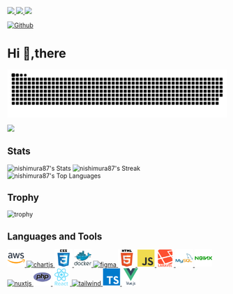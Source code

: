 <p align="left">
  <a href="https://github.com/nishimura87">
    <img height="20" src="https://komarev.com/ghpvc/?username=nishimura87" />
  </a>
  <a href="https://github.com/nishimura87">
    <img height="20" src="https://img.shields.io/github/followers/nishimura87?label=follow&logo=github&style=flat" />
  </a>
  <a href="http://qiita.com/nishimura87">
    <img height="20" src="https://qiita-badge.apiapi.app/s/nishimura87/posts.svg" />
  </a>
<!--   <a href="http://qiita.com/nishimura87">
    <img height="20" src="https://qiita-badge.apiapi.app/s/nishimura87/contributions.svg" />
  </a>
  <a href="https://zenn.dev/nishimura87">
    <img height="20" src="https://badgen.org/img/zenn/nishimura87/articles?style=plastic" />
  </a> -->
</p>

[![Github](https://img.shields.io/badge/--FFFFFF?style=social&logo=github&label=Follow%20nishimura87)](https://github.com/nishimura87)

<h1>Hi 👋,there</h1>

![](https://raw.githubusercontent.com/nishimura87/nishimura87/output/github-contribution-grid-snake.svg)

![](https://github-profile-summary-cards.vercel.app/api/cards/profile-details?username=nishimura87&theme=2077)
  
## Stats

![nishimura87's Stats](https://github-readme-stats.vercel.app/api?username=nishimura87&theme=bear&show_icons=true&hide_border=true&count_private=true)
![nishimura87's Streak](https://github-readme-streak-stats.herokuapp.com/?user=nishimura87&theme=bear&hide_border=true)
![nishimura87's Top Languages](https://github-readme-stats.vercel.app/api/top-langs/?username=nishimura87&theme=bear&show_icons=true&hide_border=true&layout=compact)

## Trophy
![trophy](https://github-profile-trophy.vercel.app/?username=nishimura87&theme=tokyonight)

## Languages and Tools
<p align="left"> <a href="https://aws.amazon.com" target="_blank" rel="noreferrer"> <img src="https://raw.githubusercontent.com/devicons/devicon/master/icons/amazonwebservices/amazonwebservices-original-wordmark.svg" alt="aws" width="40" height="40"/> </a> <a href="https://www.chartjs.org" target="_blank" rel="noreferrer"> <img src="https://www.chartjs.org/media/logo-title.svg" alt="chartjs" width="40" height="40"/> </a> <a href="https://www.w3schools.com/css/" target="_blank" rel="noreferrer"> <img src="https://raw.githubusercontent.com/devicons/devicon/master/icons/css3/css3-original-wordmark.svg" alt="css3" width="40" height="40"/> </a> <a href="https://www.docker.com/" target="_blank" rel="noreferrer"> <img src="https://raw.githubusercontent.com/devicons/devicon/master/icons/docker/docker-original-wordmark.svg" alt="docker" width="40" height="40"/> </a> <a href="https://www.figma.com/" target="_blank" rel="noreferrer"> <img src="https://www.vectorlogo.zone/logos/figma/figma-icon.svg" alt="figma" width="40" height="40"/> </a> <a href="https://www.w3.org/html/" target="_blank" rel="noreferrer"> <img src="https://raw.githubusercontent.com/devicons/devicon/master/icons/html5/html5-original-wordmark.svg" alt="html5" width="40" height="40"/> </a> <a href="https://developer.mozilla.org/en-US/docs/Web/JavaScript" target="_blank" rel="noreferrer"> <img src="https://raw.githubusercontent.com/devicons/devicon/master/icons/javascript/javascript-original.svg" alt="javascript" width="40" height="40"/> </a> <a href="https://laravel.com/" target="_blank" rel="noreferrer"> <img src="https://raw.githubusercontent.com/devicons/devicon/master/icons/laravel/laravel-plain-wordmark.svg" alt="laravel" width="40" height="40"/> </a> <a href="https://www.mysql.com/" target="_blank" rel="noreferrer"> <img src="https://raw.githubusercontent.com/devicons/devicon/master/icons/mysql/mysql-original-wordmark.svg" alt="mysql" width="40" height="40"/> </a> <a href="https://www.nginx.com" target="_blank" rel="noreferrer"> <img src="https://raw.githubusercontent.com/devicons/devicon/master/icons/nginx/nginx-original.svg" alt="nginx" width="40" height="40"/> </a> <a href="https://nuxtjs.org/" target="_blank" rel="noreferrer"> <img src="https://www.vectorlogo.zone/logos/nuxtjs/nuxtjs-icon.svg" alt="nuxtjs" width="40" height="40"/> </a> <a href="https://www.php.net" target="_blank" rel="noreferrer"> <img src="https://raw.githubusercontent.com/devicons/devicon/master/icons/php/php-original.svg" alt="php" width="40" height="40"/> </a> <a href="https://reactjs.org/" target="_blank" rel="noreferrer"> <img src="https://raw.githubusercontent.com/devicons/devicon/master/icons/react/react-original-wordmark.svg" alt="react" width="40" height="40"/> </a> <a href="https://tailwindcss.com/" target="_blank" rel="noreferrer"> <img src="https://www.vectorlogo.zone/logos/tailwindcss/tailwindcss-icon.svg" alt="tailwind" width="40" height="40"/> </a> <a href="https://www.typescriptlang.org/" target="_blank" rel="noreferrer"> <img src="https://raw.githubusercontent.com/devicons/devicon/master/icons/typescript/typescript-original.svg" alt="typescript" width="40" height="40"/> </a> <a href="https://vuejs.org/" target="_blank" rel="noreferrer"> <img src="https://raw.githubusercontent.com/devicons/devicon/master/icons/vuejs/vuejs-original-wordmark.svg" alt="vuejs" width="40" height="40"/> </a> </p>

<!-- BLOG-POST-LIST:START -->
<!-- BLOG-POST-LIST:END -->




